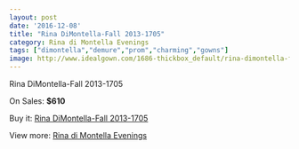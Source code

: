 ```yaml
---
layout: post
date: '2016-12-08'
title: "Rina DiMontella-Fall 2013-1705"
category: Rina di Montella Evenings
tags: ["dimontella","demure","prom","charming","gowns"]
image: http://www.idealgown.com/1686-thickbox_default/rina-dimontella-fall-2013-1705.jpg
---
```

Rina DiMontella-Fall 2013-1705

On Sales: **$610**
<a href="https://www.idealgown.com/en/rina-di-montella-evenings/781-rina-dimontella-fall-2013-1705.html"><amp-img layout="responsive" width="600" height="600" src="//www.idealgown.com/1686-thickbox_default/rina-dimontella-fall-2013-1705.jpg" alt="Rina DiMontella-Fall 2013-1705 0" /></a>
<a href="https://www.idealgown.com/en/rina-di-montella-evenings/781-rina-dimontella-fall-2013-1705.html"><amp-img layout="responsive" width="600" height="600" src="//www.idealgown.com/1687-thickbox_default/rina-dimontella-fall-2013-1705.jpg" alt="Rina DiMontella-Fall 2013-1705 1" /></a>

Buy it: [Rina DiMontella-Fall 2013-1705](https://www.idealgown.com/en/rina-di-montella-evenings/781-rina-dimontella-fall-2013-1705.html "Rina DiMontella-Fall 2013-1705")

View more: [Rina di Montella Evenings](https://www.idealgown.com/en/10-rina-di-montella-evenings "Rina di Montella Evenings")